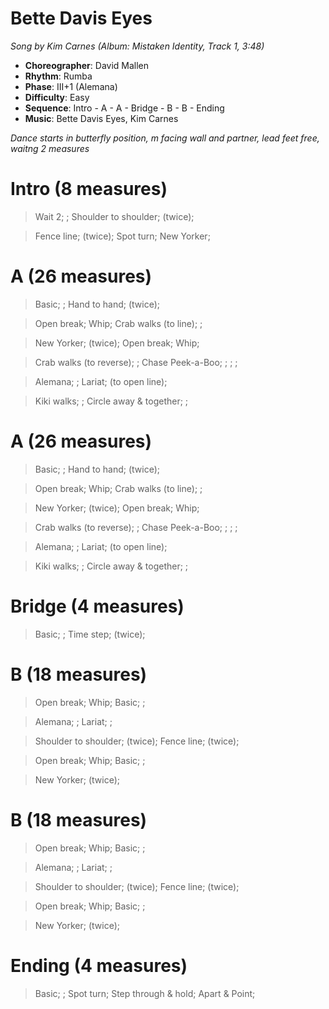 # Bette Davis Eyes
*Song by Kim Carnes (Album: Mistaken Identity, Track 1, 3:48)*

* **Choreographer**: David Mallen
* **Rhythm**: Rumba
* **Phase**: III+1 (Alemana)
* **Difficulty**: Easy
* **Sequence**: Intro - A - A - Bridge - B - B - Ending
* **Music**: Bette Davis Eyes, Kim Carnes

*Dance starts in butterfly position, m facing wall and partner, lead feet free, waitng 2 measures*

# Intro (8 measures)

> Wait 2; ; Shoulder to shoulder; (twice);

> Fence line; (twice); Spot turn; New Yorker;

# A (26 measures)

> Basic; ; Hand to hand; (twice);

> Open break; Whip; Crab walks (to line); ;

> New Yorker; (twice); Open break; Whip;

> Crab walks (to reverse); ; Chase Peek-a-Boo; ; ; ;

> Alemana; ; Lariat; (to open line);

> Kiki walks; ; Circle away & together; ;

# A (26 measures)

> Basic; ; Hand to hand; (twice);

> Open break; Whip; Crab walks (to line); ;

> New Yorker; (twice); Open break; Whip;

> Crab walks (to reverse); ; Chase Peek-a-Boo; ; ; ;

> Alemana; ; Lariat; (to open line);

> Kiki walks; ; Circle away & together; ;

# Bridge (4 measures)

> Basic; ; Time step; (twice);

# B (18 measures)

> Open break; Whip; Basic; ;

> Alemana; ; Lariat; ;

> Shoulder to shoulder; (twice); Fence line; (twice);

> Open break; Whip; Basic; ;

> New Yorker; (twice);

# B (18 measures)

> Open break; Whip; Basic; ;

> Alemana; ; Lariat; ;

> Shoulder to shoulder; (twice); Fence line; (twice);

> Open break; Whip; Basic; ;

> New Yorker; (twice);

# Ending (4 measures)

> Basic; ; Spot turn; Step through & hold; Apart & Point;
